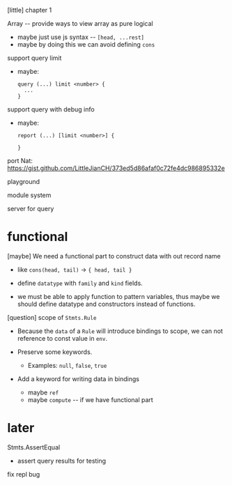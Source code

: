 [little] chapter 1

Array -- provide ways to view array as pure logical

- maybe just use js syntax -- `[head, ...rest]`
- maybe by doing this we can avoid defining `cons`

support query limit

- maybe:

  ```
  query (...) limit <number> {
    ...
  }
  ```

support query with debug info

- maybe:

  ```
  report (...) [limit <number>] {

  }
  ```

port Nat: https://gist.github.com/LittleJianCH/373ed5d86afaf0c72fe4dc986895332e

playground

module system

server for query

# functional

[maybe] We need a functional part to construct data with out record name

- like `cons(head, tail)` -> `{ head, tail }`

- define `datatype` with `family` and `kind` fields.

- we must be able to apply function to pattern variables,
  thus maybe we should define datatype and constructors instead of functions.

[question] scope of `Stmts.Rule`

- Because the `data` of a `Rule` will introduce bindings to scope,
  we can not reference to const value in `env`.

- Preserve some keywords.

  - Examples: `null`, `false`, `true`

- Add a keyword for writing data in bindings

  - maybe `ref`
  - maybe `compute` -- if we have functional part

# later

Stmts.AssertEqual

- assert query results for testing

fix repl bug
